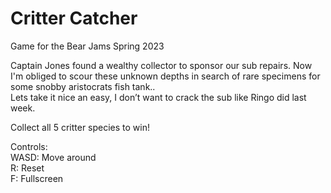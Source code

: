 # Critter Catcher
Game for the Bear Jams Spring 2023

Captain Jones found a wealthy collector to sponsor our sub repairs. Now I'm obliged to scour these unknown depths in search of rare specimens for some snobby aristocrats fish tank.. \
Lets take it nice an easy, I don’t want to crack the sub like Ringo did last week.

Collect all 5 critter species to win!

Controls: \
WASD: Move around \
R: Reset \
F: Fullscreen
